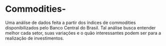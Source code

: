 # Commodities-
Uma análise de dados feita a partir dos índices de commodities disponibilizados pelo Banco Central do Brasil. Tal análise busca entender melhor cada setor, suas variações e o quão interessantes podem ser para a realização de investimentos. 
